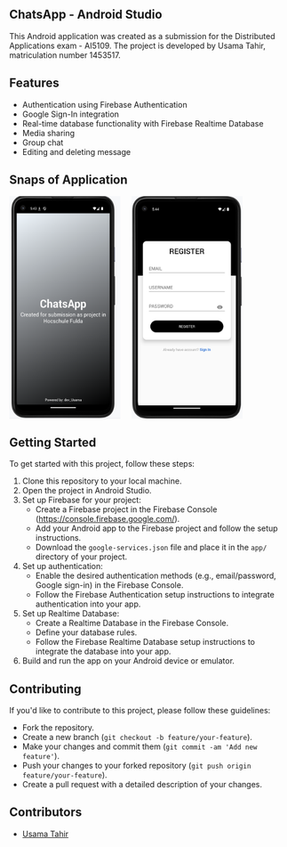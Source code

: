 
## ChatsApp - Android Studio

This Android application was created as a submission for the Distributed Applications exam - AI5109. The project is developed by Usama Tahir, matriculation number 1453517.


## Features

- Authentication using Firebase Authentication
- Google Sign-In integration
- Real-time database functionality with Firebase Realtime Database
- Media sharing
- Group chat
- Editing and deleting message 

## Snaps of Application

<div style="display:flex;">
    <img src="https://github.com/krimuru9336/AI5109-Distributed-Applications/blob/fdai7673/Distrbuted%20Application%20Submissions/Snap_one.png" alt="Splash screen" width="200" height="400" style="margin-right: 20px;">
    <img src="https://github.com/krimuru9336/AI5109-Distributed-Applications/blob/fdai7673/Distrbuted%20Application%20Submissions/snap_two.png" alt="Signup screen" width="200" height="400">
</div>

## Getting Started

To get started with this project, follow these steps:

1. Clone this repository to your local machine.
2. Open the project in Android Studio.
3. Set up Firebase for your project:
   - Create a Firebase project in the  Firebase Console (https://console.firebase.google.com/).
   - Add your Android app to the Firebase project and follow the setup instructions.
   - Download the `google-services.json` file and place it in the `app/` directory of your project.
4. Set up authentication:
   - Enable the desired authentication methods (e.g., email/password, Google sign-in) in the Firebase Console.
   - Follow the Firebase Authentication setup instructions to integrate authentication into your app.
5. Set up Realtime Database:
   - Create a Realtime Database in the Firebase Console.
   - Define your database rules.
   - Follow the Firebase Realtime Database setup instructions to integrate the database into your app.
6. Build and run the app on your Android device or emulator.

## Contributing

If you'd like to contribute to this project, please follow these guidelines:

- Fork the repository.
- Create a new branch (`git checkout -b feature/your-feature`).
- Make your changes and commit them (`git commit -am 'Add new feature'`).
- Push your changes to your forked repository (`git push origin feature/your-feature`).
- Create a pull request with a detailed description of your changes.

## Contributors

- [Usama Tahir](https://github.com/Usama00004)
